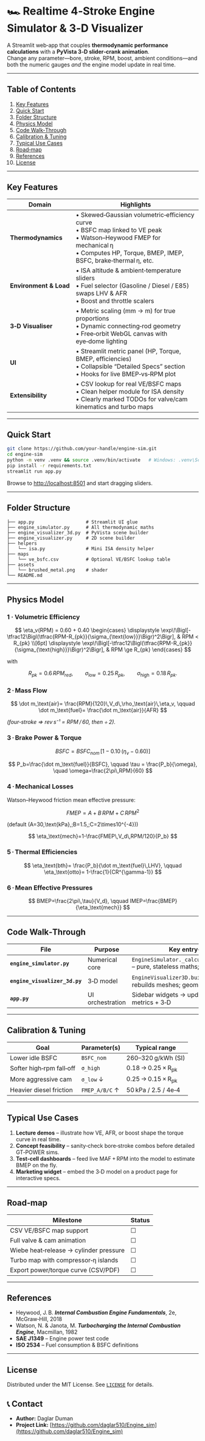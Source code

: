 # 🏎️ Realtime 4‑Stroke Engine Simulator & 3‑D Visualizer

A Streamlit web‑app that couples **thermodynamic performance calculations** with a **PyVista 3‑D slider‑crank animation**.  
Change any parameter—bore, stroke, RPM, boost, ambient conditions—and both the numeric gauges *and* the engine model update in real time.

---

## Table of Contents
1. [Key Features](#key-features)  
2. [Quick Start](#quick-start)  
3. [Folder Structure](#folder-structure)  
4. [Physics Model](#physics-model)  
5. [Code Walk‑Through](#code-walk-through)  
6. [Calibration & Tuning](#calibration--tuning)  
7. [Typical Use Cases](#typical-use-cases)  
8. [Road‑map](#road-map)  
9. [References](#references)  
10. [License](#license)

---

## Key Features

| Domain | Highlights |
|--------|------------|
| **Thermodynamics** | • Skewed‑Gaussian volumetric‑efficiency curve<br>• BSFC map linked to VE peak<br>• Watson–Heywood FMEP for mechanical η<br>• Computes HP, Torque, BMEP, IMEP, BSFC, brake‑thermal η, etc. |
| **Environment & Load** | • ISA altitude & ambient‑temperature sliders<br>• Fuel selector (Gasoline / Diesel / E85) swaps LHV & AFR<br>• Boost and throttle scalers |
| **3‑D Visualiser** | • Metric scaling (mm → m) for true proportions<br>• Dynamic connecting‑rod geometry<br>• Free‑orbit WebGL canvas with eye‑dome lighting |
| **UI** | • Streamlit metric panel (HP, Torque, BMEP, efficiencies)<br>• Collapsible “Detailed Specs” section<br>• Hooks for live BMEP‑vs‑RPM plot |
| **Extensibility** | • CSV lookup for real VE/BSFC maps<br>• Clean helper module for ISA density<br>• Clearly marked TODOs for valve/cam kinematics and turbo maps |

---

## Quick Start

```bash
git clone https://github.com/your-handle/engine-sim.git
cd engine-sim
python -m venv .venv && source .venv/bin/activate   # Windows: .venv\Scripts\Activate
pip install -r requirements.txt
streamlit run app.py
```

Browse to <http://localhost:8501> and start dragging sliders.

---

## Folder Structure

```
├── app.py                   # Streamlit UI glue
├── engine_simulator.py      # All thermodynamic maths
├── engine_visualizer_3d.py  # PyVista scene builder
├── engine_visualizer.py     # 2D scene builder
├── helpers
│   └── isa.py               # Mini ISA density helper
├── maps
│   └── ve_bsfc.csv          # Optional VE/BSFC lookup table
├── assets
│   └── brushed_metal.png    # shader
└── README.md
```

---

## Physics Model

### 1&nbsp;·&nbsp;Volumetric&nbsp;Efficiency  

$$
\eta_v(RPM) = 0.60 + 0.40
\begin{cases}
\displaystyle \exp\!\Bigl[-\tfrac12\Bigl(\tfrac{RPM-R_{pk}}{\sigma_{\text{low}}}\Bigr)^2\Bigr], & RPM < R_{pk} \\[6pt]
\displaystyle \exp\!\Bigl[-\tfrac12\Bigl(\tfrac{RPM-R_{pk}}{\sigma_{\text{high}}}\Bigr)^2\Bigr], & RPM \ge R_{pk}
\end{cases}
$$

with  

$$R_{pk}=0.6\,RPM_{red},\qquad
\sigma_{\text{low}}=0.25\,R_{pk},\qquad
\sigma_{\text{high}}=0.18\,R_{pk}.$$

### 2 · Mass Flow  

$$
\dot m_\text{air}= \frac{RPM}{120}\,V_d\,\rho_\text{air}\,\eta_v,
\qquad
\dot m_\text{fuel}= \frac{\dot m_\text{air}}{AFR}
$$

*(four‑stroke ⇒ rev s⁻¹ = RPM / 60, then ÷ 2).*

### 3 · Brake Power & Torque  

$$
BSFC = BSFC_{nom}\,[1-0.10\,(\eta_v-0.60)]
$$

$$
P_b=\frac{\dot m_\text{fuel}}{BSFC},
\qquad
\tau = \frac{P_b}{\omega},
\quad
\omega=\frac{2\pi\,RPM}{60}
$$

### 4 · Mechanical Losses  

Watson–Heywood friction mean effective pressure:

$$
FMEP = A + B\,RPM + C\,RPM^2
$$

(default \(A=30\,\text{kPa},\;B=1.5,\;C=2\times10^{-4}\))

$$
\eta_\text{mech}=1-\frac{FMEP\,V_d\,RPM/120}{P_b}
$$

### 5 · Thermal Efficiencies  

$$
\eta_\text{bth}= \frac{P_b}{\dot m_\text{fuel}\,LHV},
\qquad
\eta_\text{otto}= 1-\frac{1}{CR^{\gamma-1}}
$$

### 6 · Mean Effective Pressures  

$$
BMEP=\frac{2\pi\,\tau}{V_d},
\qquad
IMEP=\frac{BMEP}{\eta_\text{mech}}
$$

---

## Code Walk‑Through

| File | Purpose | Key entry‑points |
|------|---------|------------------|
| **`engine_simulator.py`** | Numerical core | `EngineSimulator._calculate_performance()` – pure, stateless maths; unit‑test friendly |
| **`engine_visualizer_3d.py`** | 3‑D model | `EngineVisualizer3D.build_scene()` – rebuilds meshes; geometry metric‑scaled |
| **`app.py`** | UI orchestration | Sidebar widgets → update engine → render metrics + 3‑D |

---

## Calibration & Tuning

| Goal | Parameter(s) | Typical range |
|------|--------------|---------------|
| Lower idle BSFC | `BSFC_nom` | 260–320 g/kWh (SI) |
| Softer high‑rpm fall‑off | `σ_high` | 0.18 → 0.25 × R<sub>pk</sub> |
| More aggressive cam | `σ_low` ↓ | 0.25 → 0.15 × R<sub>pk</sub> |
| Heavier diesel friction | `FMEP_A/B/C` ↑ | 50 kPa / 2.5 / 4e‑4 |

---

## Typical Use Cases

1. **Lecture demos** – illustrate how VE, AFR, or boost shape the torque curve in real time.  
2. **Concept feasibility** – sanity‑check bore‑stroke combos before detailed GT‑POWER sims.  
3. **Test‑cell dashboards** – feed live MAF + RPM into the model to estimate BMEP on the fly.  
4. **Marketing widget** – embed the 3‑D model on a product page for interactive specs.

---

## Road‑map

| Milestone | Status |
|-----------|--------|
| CSV VE/BSFC map support | ☐ |
| Full valve & cam animation | ☐ |
| Wiebe heat‑release → cylinder pressure | ☐ |
| Turbo map with compressor‑η islands | ☐ |
| Export power/torque curve (CSV/PDF) | ☐ |

---

## References

* Heywood, J. B. **_Internal Combustion Engine Fundamentals_**, 2e, McGraw‑Hill, 2018  
* Watson, N. & Janota, M. **_Turbocharging the Internal Combustion Engine_**, Macmillan, 1982  
* **SAE J1349** – Engine power test code  
* **ISO 2534** – Fuel consumption & BSFC definitions

---

## License

Distributed under the MIT License. See [`LICENSE`](LICENSE) for details.

## 📞 Contact

- **Author:** Daglar Duman
- **Project Link:** [https://github.com/daglar510/Engine_sim](https://github.com/daglar510/Engine_sim) 
